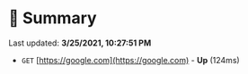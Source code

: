 # 📖 Summary
Last updated: **3/25/2021, 10:27:51 PM**

- `GET` [https://google.com](https://google.com) - **Up** (124ms)
